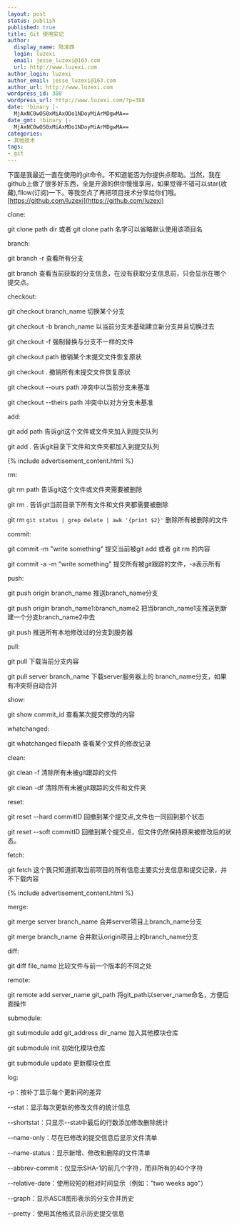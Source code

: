 ```yaml
---
layout: post
status: publish
published: true
title: Git 使用实记
author:
  display_name: 陆泽西
  login: luzexi
  email: jesse_luzexi@163.com
  url: http://www.luzexi.com
author_login: luzexi
author_email: jesse_luzexi@163.com
author_url: http://www.luzexi.com
wordpress_id: 388
wordpress_url: http://www.luzexi.com/?p=388
date: !binary |-
  MjAxNC0wOS0xMiAxODo1NDoyMiArMDgwMA==
date_gmt: !binary |-
  MjAxNC0wOS0xMiAxMDo1NDoyMiArMDgwMA==
categories:
- 其他技术
tags:
- git
---
```

下面是我最近一直在使用的git命令。不知道能否为你提供点帮助。当然，我在github上做了很多好东西，全是开源的供你慢慢享用，如果觉得不错可以star(收藏),fllow(订阅)一下。等我空点了再把项目技术分享给你们哦。[https://github.com/luzexi](https://github.com/luzexi)

clone:

git clone path dir 或者 git clone path 名字可以省略默认使用该项目名

branch:

git branch -r 查看所有分支

git branch 查看当前获取的分支信息，在没有获取分支信息前，只会显示在哪个提交点。

checkout:

git checkout branch_name 切换某个分支

git checkout -b branch_name 以当前分支未基础建立新分支并且切换过去

git checkout -f 强制替换与分支不一样的文件

git checkout path 撤销某个未提交文件恢复原状

git checkout . 撤销所有未提交文件恢复原状

git checkout --ours path  冲突中以当前分支未基准

git checkout --theirs path 冲突中以对方分支未基准

add:

git add path 告诉git这个文件或文件夹加入到提交队列

git add . 告诉git目录下文件和文件夹都加入到提交队列

{% include advertisement_content.html %}

rm:

git rm path 告诉git这个文件或文件夹需要被删除

git rm . 告诉git当前目录下所有文件和文件夹都需要被删除

git rm `git status | grep delete | awk '{print $2}'` 删除所有被删除的文件

commit:

git commit -m "write something" 提交当前被git add 或者 git rm 的内容

git commit -a -m "write something" 提交所有被git跟踪的文件，-a表示所有

push:

git push origin branch_name 推送branch_name分支

git push origin branch_name1:branch_name2 把当branch_name1支推送到新建一个分支branch_name2中去

git push 推送所有本地修改过的分支到服务器

pull:

git pull 下载当前分支内容

git pull server branch_name 下载server服务器上的 branch_name分支，如果有冲突将自动合并

show:

git show commit_id 查看某次提交修改的内容

whatchanged:

git whatchanged filepath  查看某个文件的修改记录

clean:

git clean -f 清除所有未被git跟踪的文件

git clean -df 清除所有未被git跟踪的文件和文件夹

reset:

git reset --hard commitID 回撤到某个提交点,文件也一同回到那个状态

git reset --soft commitID  回撤到某个提交点，但文件仍然保持原来被修改后的状态。

fetch:

git fetch 这个我只知道抓取当前项目的所有信息主要实分支信息和提交记录，并不下载内容

{% include advertisement_content.html %}

merge:

git merge server branch_name 合并server项目上branch_name分支

git merge branch_name 合并默认origin项目上的branch_name分支

diff:

git diff file_name 比较文件与前一个版本的不同之处

remote:

git remote add server_name git_path 将git_path以server_name命名，方便后面操作

submodule:

git submodule add git_address dir_name  加入其他模块仓库

git submodule init  初始化模块仓库

git submodule update  更新模块仓库

log:

-p：按补丁显示每个更新间的差异

--stat：显示每次更新的修改文件的统计信息

--shortstat：只显示--stat中最后的行数添加修改删除统计

--name-only：尽在已修改的提交信息后显示文件清单

--name-status：显示新增、修改和删除的文件清单

--abbrev-commit：仅显示SHA-1的前几个字符，而非所有的40个字符

--relative-date：使用较短的相对时间显示（例如："two weeks ago"）

--graph：显示ASCII图形表示的分支合并历史

--pretty：使用其他格式显示历史提交信息
 
